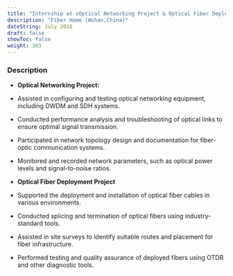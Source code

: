 ```yaml
---
title: "Internship at sOptical Networking Project & Optical Fiber Deployment Project"
description: "Fiber Home (Wuhan,China)"
dateString: July 2016
draft: false
showToc: false
weight: 303
--- 
```


### Description

- **Optical Networking Project:**
- Assisted in configuring and testing optical networking equipment, including DWDM and SDH systems.
- Conducted performance analysis and troubleshooting of optical links to ensure optimal signal transmission.
- Participated in network topology design and documentation for fiber-optic communication systems.
- Monitored and recorded network parameters, such as optical power levels and signal-to-noise ratios.

- **Optical Fiber Deployment Project**

- Supported the deployment and installation of optical fiber cables in various environments.
- Conducted splicing and termination of optical fibers using industry-standard tools.
- Assisted in site surveys to identify suitable routes and placement for fiber infrastructure.
- Performed testing and quality assurance of deployed fibers using OTDR and other diagnostic tools.